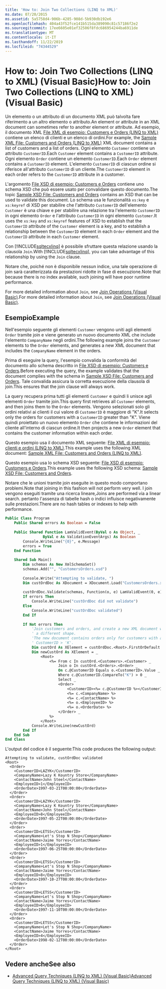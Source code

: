```yaml
---
title: 'How to: Join Two Collections (LINQ to XML)'
ms.date: 07/20/2015
ms.assetid: 5a5758d4-906b-4285-908d-5b930db192e6
ms.openlocfilehash: 404a43f52fce141b515da389090c81c57186f2e2
ms.sourcegitcommit: 17ee6605e01ef32506f8fdc686954244ba6911de
ms.translationtype: MT
ms.contentlocale: it-IT
ms.lasthandoff: 11/22/2019
ms.locfileid: "74344529"
---
```

# <a name="how-to-join-two-collections-linq-to-xml-visual-basic"></a><span data-ttu-id="7bfe3-102">How to: Join Two Collections (LINQ to XML) (Visual Basic)</span><span class="sxs-lookup"><span data-stu-id="7bfe3-102">How to: Join Two Collections (LINQ to XML) (Visual Basic)</span></span>
<span data-ttu-id="7bfe3-103">Un elemento o un attributo di un documento XML può talvolta fare riferimento a un altro elemento o attributo.</span><span class="sxs-lookup"><span data-stu-id="7bfe3-103">An element or attribute in an XML document can sometimes refer to another element or attribute.</span></span> <span data-ttu-id="7bfe3-104">Ad esempio, il documento XML [File XML di esempio: Customers e Orders (LINQ to XML)](../../../../visual-basic/programming-guide/concepts/linq/sample-xml-file-customers-and-orders-linq-to-xml.md) contiene un elenco di clienti e un elenco di ordini.</span><span class="sxs-lookup"><span data-stu-id="7bfe3-104">For example, the [Sample XML File: Customers and Orders (LINQ to XML)](../../../../visual-basic/programming-guide/concepts/linq/sample-xml-file-customers-and-orders-linq-to-xml.md) XML document contains a list of customers and a list of orders.</span></span> <span data-ttu-id="7bfe3-105">Ogni elemento `Customer` contiene un attributo `CustomerID`.</span><span class="sxs-lookup"><span data-stu-id="7bfe3-105">Each `Customer` element contains a `CustomerID` attribute.</span></span> <span data-ttu-id="7bfe3-106">Ogni elemento `Order` contiene un elemento `CustomerID`.</span><span class="sxs-lookup"><span data-stu-id="7bfe3-106">Each `Order` element contains a `CustomerID` element.</span></span> <span data-ttu-id="7bfe3-107">L'elemento `CustomerID` di ciascun ordine si riferisce all'attributo `CustomerID` di un cliente.</span><span class="sxs-lookup"><span data-stu-id="7bfe3-107">The `CustomerID` element in each order refers to the `CustomerID` attribute in a customer.</span></span>  
  
 <span data-ttu-id="7bfe3-108">L'argomento [File XSD di esempio: Customers e Orders](../../../../visual-basic/programming-guide/concepts/linq/sample-xsd-file-customers-and-orders.md) contiene uno schema XSD che può essere usato per convalidare questo documento.</span><span class="sxs-lookup"><span data-stu-id="7bfe3-108">The topic [Sample XSD File: Customers and Orders](../../../../visual-basic/programming-guide/concepts/linq/sample-xsd-file-customers-and-orders.md) contains an XSD that can be used to validate this document.</span></span> <span data-ttu-id="7bfe3-109">Lo schema usa le funzionalità `xs:key` e `xs:keyref` di XSD per stabilire che l'attributo `CustomerID` dell'elemento `Customer` è una chiave e per stabilire una relazione tra l'elemento `CustomerID` in ogni elemento `Order` e l'attributo `CustomerID` in ogni elemento `Customer`.</span><span class="sxs-lookup"><span data-stu-id="7bfe3-109">It uses the `xs:key` and `xs:keyref` features of XSD to establish that the `CustomerID` attribute of the `Customer` element is a key, and to establish a relationship between the `CustomerID` element in each `Order` element and the `CustomerID` attribute in each `Customer` element.</span></span>  
  
 <span data-ttu-id="7bfe3-110">Con [!INCLUDE[sqltecxlinq](~/includes/sqltecxlinq-md.md)] è possibile sfruttare questa relazione usando la clausola `Join`.</span><span class="sxs-lookup"><span data-stu-id="7bfe3-110">With [!INCLUDE[sqltecxlinq](~/includes/sqltecxlinq-md.md)], you can take advantage of this relationship by using the `Join` clause.</span></span>  
  
 <span data-ttu-id="7bfe3-111">Notare che, poiché non è disponibile nessun indice, una tale operazione di join sarà caratterizzata da prestazioni ridotte in fase di esecuzione.</span><span class="sxs-lookup"><span data-stu-id="7bfe3-111">Note that because there is no index available, such joining will have poor runtime performance.</span></span>  
  
 <span data-ttu-id="7bfe3-112">For more detailed information about `Join`, see [Join Operations (Visual Basic)](../../../../visual-basic/programming-guide/concepts/linq/join-operations.md).</span><span class="sxs-lookup"><span data-stu-id="7bfe3-112">For more detailed information about `Join`, see [Join Operations (Visual Basic)](../../../../visual-basic/programming-guide/concepts/linq/join-operations.md).</span></span>  
  
## <a name="example"></a><span data-ttu-id="7bfe3-113">Esempio</span><span class="sxs-lookup"><span data-stu-id="7bfe3-113">Example</span></span>  
 <span data-ttu-id="7bfe3-114">Nell'esempio seguente gli elementi `Customer` vengono uniti agli elementi `Order` tramite join e viene generato un nuovo documento XML che include l'elemento `CompanyName` negli ordini.</span><span class="sxs-lookup"><span data-stu-id="7bfe3-114">The following example joins the `Customer` elements to the `Order` elements, and generates a new XML document that includes the `CompanyName` element in the orders.</span></span>  
  
 <span data-ttu-id="7bfe3-115">Prima di eseguire la query, l'esempio convalida la conformità del documento allo schema descritto in [File XSD di esempio: Customers e Orders](../../../../visual-basic/programming-guide/concepts/linq/sample-xsd-file-customers-and-orders.md).</span><span class="sxs-lookup"><span data-stu-id="7bfe3-115">Before executing the query, the example validates that the document complies with the schema in [Sample XSD File: Customers and Orders](../../../../visual-basic/programming-guide/concepts/linq/sample-xsd-file-customers-and-orders.md).</span></span> <span data-ttu-id="7bfe3-116">Tale convalida assicura la corretta esecuzione della clausola di join.</span><span class="sxs-lookup"><span data-stu-id="7bfe3-116">This ensures that the join clause will always work.</span></span>  
  
 <span data-ttu-id="7bfe3-117">La query recupera prima tutti gli elementi `Customer` e quindi li unisce agli elementi `Order` tramite join.</span><span class="sxs-lookup"><span data-stu-id="7bfe3-117">This query first retrieves all `Customer` elements, and then joins them to the `Order` elements.</span></span> <span data-ttu-id="7bfe3-118">Vengono selezionati solo gli ordini relativi ai clienti il cui valore di `CustomerID` è maggiore di "K".</span><span class="sxs-lookup"><span data-stu-id="7bfe3-118">It selects only the orders for customers with a `CustomerID` greater than "K".</span></span> <span data-ttu-id="7bfe3-119">Viene quindi proiettato un nuovo elemento `Order` che contiene le informazioni del cliente all'interno di ciascun ordine.</span><span class="sxs-lookup"><span data-stu-id="7bfe3-119">It then projects a new `Order` element that contains the customer information within each order.</span></span>  
  
 <span data-ttu-id="7bfe3-120">Questo esempio usa il documento XML seguente: [File XML di esempio: clienti e ordini (LINQ to XML)](../../../../visual-basic/programming-guide/concepts/linq/sample-xml-file-customers-and-orders-linq-to-xml.md).</span><span class="sxs-lookup"><span data-stu-id="7bfe3-120">This example uses the following XML document: [Sample XML File: Customers and Orders (LINQ to XML)](../../../../visual-basic/programming-guide/concepts/linq/sample-xml-file-customers-and-orders-linq-to-xml.md).</span></span>  
  
 <span data-ttu-id="7bfe3-121">Questo esempio usa lo schema XSD seguente: [File XSD di esempio: Customers e Orders](../../../../visual-basic/programming-guide/concepts/linq/sample-xsd-file-customers-and-orders.md).</span><span class="sxs-lookup"><span data-stu-id="7bfe3-121">This example uses the following XSD schema: [Sample XSD File: Customers and Orders](../../../../visual-basic/programming-guide/concepts/linq/sample-xsd-file-customers-and-orders.md).</span></span>  
  
 <span data-ttu-id="7bfe3-122">Notare che le unioni tramite join eseguite in questo modo comportano problemi.</span><span class="sxs-lookup"><span data-stu-id="7bfe3-122">Note that joining in this fashion will not perform very well.</span></span> <span data-ttu-id="7bfe3-123">I join vengono eseguiti tramite una ricerca lineare,</span><span class="sxs-lookup"><span data-stu-id="7bfe3-123">Joins are performed via a linear search.</span></span> <span data-ttu-id="7bfe3-124">pertanto l'assenza di tabelle hash o indici influisce negativamente sulle prestazioni.</span><span class="sxs-lookup"><span data-stu-id="7bfe3-124">There are no hash tables or indexes to help with performance.</span></span>  
  
```vb  
Public Class Program  
    Public Shared errors As Boolean = False  
  
    Public Shared Function LamValidEvent(ByVal o As Object, _  
                 ByVal e As ValidationEventArgs) As Boolean  
        Console.WriteLine("{0}", e.Message)  
        errors = True  
    End Function  
  
    Shared Sub Main()  
        Dim schemas As New XmlSchemaSet()  
        schemas.Add("", "CustomersOrders.xsd")  
  
        Console.Write("Attempting to validate, ")  
        Dim custOrdDoc As XDocument = XDocument.Load("CustomersOrders.xml")  
  
        custOrdDoc.Validate(schemas, Function(o, e) LamValidEvent(0, e))  
        If errors Then  
            Console.WriteLine("custOrdDoc did not validate")  
        Else  
            Console.WriteLine("custOrdDoc validated")  
        End If  
  
        If Not errors Then  
            'Join customers and orders, and create a new XML document with  
            ' a different shape.  
            'The new document contains orders only for customers with a  
            ' CustomerID > 'K'.  
            Dim custOrd As XElement = custOrdDoc.<Root>.FirstOrDefault  
            Dim newCustOrd As XElement = _  
                <Root>  
                    <%= From c In custOrd.<Customers>.<Customer> _  
                        Join o In custOrd.<Orders>.<Order> _  
                        On c.@CustomerID Equals o.<CustomerID>.Value _  
                        Where c.@CustomerID.CompareTo("K") > 0 _  
                        Select _  
                        <Order>  
                            <CustomerID><%= c.@CustomerID %></CustomerID>  
                            <%= c.<CompanyName> %>  
                            <%= c.<ContactName> %>  
                            <%= o.<EmployeeID> %>  
                            <%= o.<OrderDate> %>  
                        </Order> _  
                    %>  
                </Root>  
            Console.WriteLine(newCustOrd)  
        End If  
    End Sub  
End Class  
```  
  
 <span data-ttu-id="7bfe3-125">L'output del codice è il seguente:</span><span class="sxs-lookup"><span data-stu-id="7bfe3-125">This code produces the following output:</span></span>  
  
```console
Attempting to validate, custOrdDoc validated  
<Root>  
  <Order>  
    <CustomerID>LAZYK</CustomerID>  
    <CompanyName>Lazy K Kountry Store</CompanyName>  
    <ContactName>John Steel</ContactName>  
    <EmployeeID>1</EmployeeID>  
    <OrderDate>1997-03-21T00:00:00</OrderDate>  
  </Order>  
  <Order>  
    <CustomerID>LAZYK</CustomerID>  
    <CompanyName>Lazy K Kountry Store</CompanyName>  
    <ContactName>John Steel</ContactName>  
    <EmployeeID>8</EmployeeID>  
    <OrderDate>1997-05-22T00:00:00</OrderDate>  
  </Order>  
  <Order>  
    <CustomerID>LETSS</CustomerID>  
    <CompanyName>Let's Stop N Shop</CompanyName>  
    <ContactName>Jaime Yorres</ContactName>  
    <EmployeeID>1</EmployeeID>  
    <OrderDate>1997-06-25T00:00:00</OrderDate>  
  </Order>  
  <Order>  
    <CustomerID>LETSS</CustomerID>  
    <CompanyName>Let's Stop N Shop</CompanyName>  
    <ContactName>Jaime Yorres</ContactName>  
    <EmployeeID>8</EmployeeID>  
    <OrderDate>1997-10-27T00:00:00</OrderDate>  
  </Order>  
  <Order>  
    <CustomerID>LETSS</CustomerID>  
    <CompanyName>Let's Stop N Shop</CompanyName>  
    <ContactName>Jaime Yorres</ContactName>  
    <EmployeeID>6</EmployeeID>  
    <OrderDate>1997-11-10T00:00:00</OrderDate>  
  </Order>  
  <Order>  
    <CustomerID>LETSS</CustomerID>  
    <CompanyName>Let's Stop N Shop</CompanyName>  
    <ContactName>Jaime Yorres</ContactName>  
    <EmployeeID>4</EmployeeID>  
    <OrderDate>1998-02-12T00:00:00</OrderDate>  
  </Order>  
</Root>  
```  
  
## <a name="see-also"></a><span data-ttu-id="7bfe3-126">Vedere anche</span><span class="sxs-lookup"><span data-stu-id="7bfe3-126">See also</span></span>

- [<span data-ttu-id="7bfe3-127">Advanced Query Techniques (LINQ to XML) (Visual Basic)</span><span class="sxs-lookup"><span data-stu-id="7bfe3-127">Advanced Query Techniques (LINQ to XML) (Visual Basic)</span></span>](../../../../visual-basic/programming-guide/concepts/linq/advanced-query-techniques-linq-to-xml.md)
